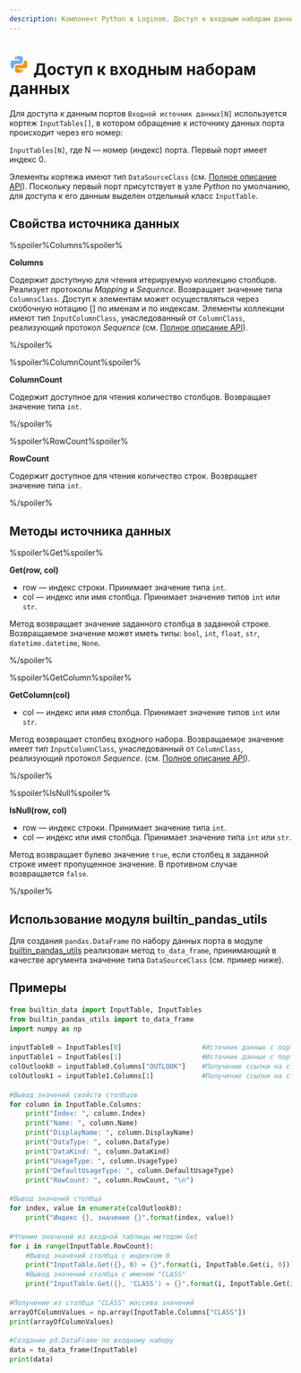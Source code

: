 ```yaml
---
description: Компонент Python в Loginom. Доступ к входным наборам данных. Объект типа InputTable. Свойства источника данных. Методы источника данных. Использование модуля builtin_pandas_utils. Примеры.
---
```

# ![](./../../../images/icons/components/python_default.svg) Доступ к входным наборам данных

Для доступа к данным портов `Входной источник данных[N]` используется кортеж `InputTables[]`, в котором обращение к источнику данных порта происходит через его номер:

`InputTables[N]`, где N — номер (индекс) порта. Первый порт имеет индекс 0.

Элементы кортежа имеют тип `DataSourceClass` (см. [Полное описание API](./api-description.md)).
Поскольку первый порт присутствует в узле *Python* по умолчанию, для доступа к его данным выделен отдельный класс `InputTable`.

## Свойства источника данных

%spoiler%Columns%spoiler%

**Columns**

Содержит доступную для чтения итерируемую коллекцию столбцов. Реализует протоколы *Mapping* и *Sequence*.  Возвращает значение типа `ColumnsClass`. Доступ к элементам может осуществляться через скобочную нотацию [] по именам и по индексам. Элементы коллекции имеют тип `InputColumnClass`, унаследованный от `ColumnClass`, реализующий протокол *Sequence* (см. [Полное описание API](./api-description.md)).

%/spoiler%

%spoiler%ColumnCount%spoiler%

**ColumnCount**

Содержит доступное для чтения количество столбцов.  Возвращает значение типа `int`.

%/spoiler%

%spoiler%RowCount%spoiler%

**RowCount**

Содержит доступное для чтения количество строк. Возвращает значение типа `int`.

%/spoiler%

## Методы источника данных

%spoiler%Get%spoiler%

**Get(row, col)**

- row — индекс строки. Принимает значение типа `int`.
- col — индекс или имя столбца. Принимает значение типов `int` или `str`.

Метод возвращает значение заданного столбца в заданной строке. Возвращаемое значение может иметь типы: `bool`, `int`, `float`, `str`, `datetime.datetime`, `None`.

%/spoiler%

%spoiler%GetColumn%spoiler%

**GetColumn(col)**

- col — индекс или имя столбца. Принимает значение типов `int` или `str`.

Метод возвращает столбец входного набора. Возвращаемое значение имеет тип `InputColumnClass`, унаследованный от `ColumnClass`, реализующий протокол *Sequence*. (см. [Полное описание API](./api-description.md)).

%/spoiler%

%spoiler%IsNull%spoiler%

**IsNull(row, col)**

- row — индекс строки. Принимает значение типа `int`.
- col — индекс или имя столбца. Принимает значение типа `int` или `str`.

Метод возвращает булево значение `true`, если столбец в заданной строке имеет пропущенное значение. В противном случае возвращается `false`.

%/spoiler%

## Использование модуля builtin_pandas_utils

Для создания `pandas.DataFrame` по набору данных порта в модуле [builtin_pandas_utils](./api-description.md#modul-builtinpandasutils) реализован метод `to_data_frame`, принимающий в качестве аргумента значение типа `DataSourceClass` (см. пример ниже).

## Примеры

```python
from builtin_data import InputTable, InputTables
from builtin_pandas_utils import to_data_frame
import numpy as np

inputTable0 = InputTables[0]                    #Источник данных с порта №1
inputTable1 = InputTables[1]                    #Источник данных с порта №2
colOutlook0 = inputTable0.Columns["OUTLOOK"]    #Получение ссылки на столбец по имени
colOutlook1 = inputTable1.Columns[1]            #Получение ссылки на столбец по индексу

#Вывод значений свойств столбцов
for column in InputTable.Columns:
    print("Index: ", column.Index)
    print("Name: ", column.Name)
    print("DisplayName: ", column.DisplayName)
    print("DataType: ", column.DataType)
    print("DataKind: ", column.DataKind)
    print("UsageType: ", column.UsageType)
    print("DefaultUsageType: ", column.DefaultUsageType)
    print("RowCount: ", column.RowCount, "\n")

#Вывод значений столбца
for index, value in enumerate(colOutlook0):
    print("Индекс {}, значение {}".format(index, value))

#Чтение значений из входной таблицы методом Get
for i in range(InputTable.RowCount):
    #Вывод значений столбца с индексом 0
    print("InputTable.Get({}, 0) = {}".format(i, InputTable.Get(i, 0)))
    #Вывод значений столбца с именем "CLASS"
    print("InputTable.Get({}, 'CLASS') = {}".format(i, InputTable.Get(i, "CLASS")))

#Получение из столбца "CLASS" массива значений
arrayOfColumnValues = np.array(InputTable.Columns["CLASS"])
print(arrayOfColumnValues)

#Создание pd.DataFrame по входному набору
data = to_data_frame(InputTable)
print(data)

```